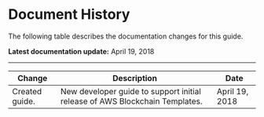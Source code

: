 # Document History<a name="doc-history"></a>

The following table describes the documentation changes for this guide\.

**Latest documentation update:** April 19, 2018


****  

| Change | Description | Date | 
| --- | --- | --- | 
| Created guide\. | New developer guide to support initial release of AWS Blockchain Templates\. | April 19, 2018 | 